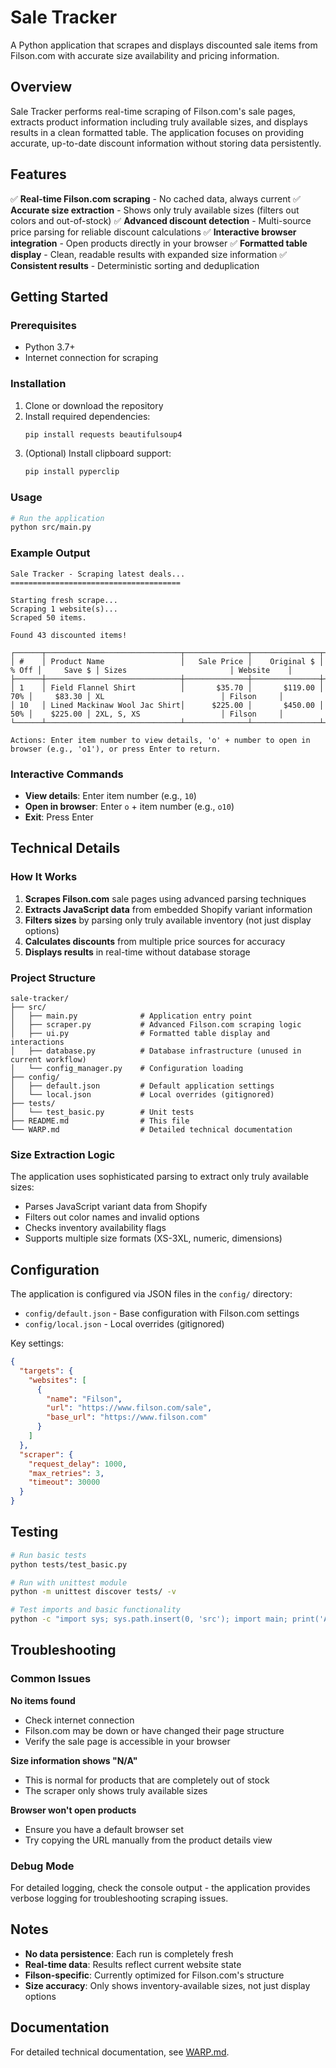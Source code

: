 # Sale Tracker

A Python application that scrapes and displays discounted sale items from Filson.com with accurate size availability and pricing information.

## Overview

Sale Tracker performs real-time scraping of Filson.com's sale pages, extracts product information including truly available sizes, and displays results in a clean formatted table. The application focuses on providing accurate, up-to-date discount information without storing data persistently.

## Features

✅ **Real-time Filson.com scraping** - No cached data, always current
✅ **Accurate size extraction** - Shows only truly available sizes (filters out colors and out-of-stock)
✅ **Advanced discount detection** - Multi-source price parsing for reliable discount calculations
✅ **Interactive browser integration** - Open products directly in your browser
✅ **Formatted table display** - Clean, readable results with expanded size information
✅ **Consistent results** - Deterministic sorting and deduplication

## Getting Started

### Prerequisites
- Python 3.7+
- Internet connection for scraping

### Installation
1. Clone or download the repository
2. Install required dependencies:
   ```bash
   pip install requests beautifulsoup4
   ```
3. (Optional) Install clipboard support:
   ```bash
   pip install pyperclip
   ```

### Usage
```bash
# Run the application
python src/main.py
```

### Example Output
```
Sale Tracker - Scraping latest deals...
======================================

Starting fresh scrape...
Scraping 1 website(s)...
Scraped 50 items.

Found 43 discounted items!

┌──────┬──────────────────────────────┬──────────────┬───────────────┬──────────┬────────────┬─────────────────────────────┬────────────┐
│ #    │ Product Name                 │   Sale Price │    Original $ │    % Off │     Save $ │ Sizes                       │ Website    │
├──────┼──────────────────────────────┼──────────────┼───────────────┼──────────┼────────────┼─────────────────────────────┼────────────┤
│ 1    │ Field Flannel Shirt          │       $35.70 │       $119.00 │      70% │     $83.30 │ XL                          │ Filson     │
│ 10   │ Lined Mackinaw Wool Jac Shirt│      $225.00 │       $450.00 │      50% │    $225.00 │ 2XL, S, XS                  │ Filson     │
└──────┴──────────────────────────────┴──────────────┴───────────────┴──────────┴────────────┴─────────────────────────────┴────────────┘

Actions: Enter item number to view details, 'o' + number to open in browser (e.g., 'o1'), or press Enter to return.
```

### Interactive Commands
- **View details**: Enter item number (e.g., `10`)
- **Open in browser**: Enter `o` + item number (e.g., `o10`)
- **Exit**: Press Enter

## Technical Details

### How It Works
1. **Scrapes Filson.com** sale pages using advanced parsing techniques
2. **Extracts JavaScript data** from embedded Shopify variant information
3. **Filters sizes** by parsing only truly available inventory (not just display options)
4. **Calculates discounts** from multiple price sources for accuracy
5. **Displays results** in real-time without database storage

### Project Structure
```
sale-tracker/
├── src/
│   ├── main.py              # Application entry point
│   ├── scraper.py           # Advanced Filson.com scraping logic
│   ├── ui.py                # Formatted table display and interactions
│   ├── database.py          # Database infrastructure (unused in current workflow)
│   └── config_manager.py    # Configuration loading
├── config/
│   ├── default.json         # Default application settings
│   └── local.json           # Local overrides (gitignored)
├── tests/
│   └── test_basic.py        # Unit tests
├── README.md                # This file
└── WARP.md                  # Detailed technical documentation
```

### Size Extraction Logic
The application uses sophisticated parsing to extract only truly available sizes:
- Parses JavaScript variant data from Shopify
- Filters out color names and invalid options
- Checks inventory availability flags
- Supports multiple size formats (XS-3XL, numeric, dimensions)

## Configuration

The application is configured via JSON files in the `config/` directory:

- `config/default.json` - Base configuration with Filson.com settings
- `config/local.json` - Local overrides (gitignored)

Key settings:
```json
{
  "targets": {
    "websites": [
      {
        "name": "Filson",
        "url": "https://www.filson.com/sale",
        "base_url": "https://www.filson.com"
      }
    ]
  },
  "scraper": {
    "request_delay": 1000,
    "max_retries": 3,
    "timeout": 30000
  }
}
```

## Testing

```bash
# Run basic tests
python tests/test_basic.py

# Run with unittest module
python -m unittest discover tests/ -v

# Test imports and basic functionality
python -c "import sys; sys.path.insert(0, 'src'); import main; print('All imports successful')"
```

## Troubleshooting

### Common Issues

**No items found**
- Check internet connection
- Filson.com may be down or have changed their page structure
- Verify the sale page is accessible in your browser

**Size information shows "N/A"**
- This is normal for products that are completely out of stock
- The scraper only shows truly available sizes

**Browser won't open products**
- Ensure you have a default browser set
- Try copying the URL manually from the product details view

### Debug Mode
For detailed logging, check the console output - the application provides verbose logging for troubleshooting scraping issues.

## Notes

- **No data persistence**: Each run is completely fresh
- **Real-time data**: Results reflect current website state
- **Filson-specific**: Currently optimized for Filson.com's structure
- **Size accuracy**: Only shows inventory-available sizes, not just display options

## Documentation

For detailed technical documentation, see [WARP.md](WARP.md).
